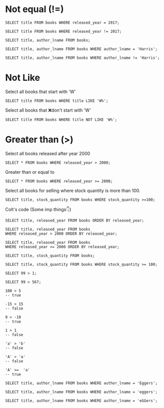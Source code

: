 # Not equal (!=)

```
SELECT title FROM books WHERE released_year = 2017;

SELECT title FROM books WHERE released_year != 2017;

SELECT title, author_lname FROM books;

SELECT title, author_lname FROM books WHERE author_lname = 'Harris';

SELECT title, author_lname FROM books WHERE author_lname != 'Harris';
```

# Not Like

Select all books that start with 'W'

```
SELECT title FROM books WHERE title LIKE 'W%';
```

Select all books that ❌don't start with 'W'

```
SELECT title FROM books WHERE title NOT LIKE 'W%';
```

# Greater than (>)

Select all books released after year 2000

```
SELECT * FROM books WHERE released_year > 2000;
```

Greater than or equal to

```
SELECT * FROM books WHERE released_year >= 2000;
```

Select all books for selling where stock quantity is more than 100.

```
SELECT title, stock_quantity FROM books WHERE stock_quantity >=100;
```

Colt's code (Some imp things👇)

```
SELECT title, released_year FROM books ORDER BY released_year;

SELECT title, released_year FROM books
WHERE released_year > 2000 ORDER BY released_year;

SELECT title, released_year FROM books
WHERE released_year >= 2000 ORDER BY released_year;

SELECT title, stock_quantity FROM books;

SELECT title, stock_quantity FROM books WHERE stock_quantity >= 100;

SELECT 99 > 1;

SELECT 99 > 567;

100 > 5
-- true

-15 > 15
-- false

9 > -10
-- true

1 > 1
-- false

'a' > 'b'
-- false

'A' > 'a'
-- false

'A' >=  'a'
-- true

SELECT title, author_lname FROM books WHERE author_lname = 'Eggers';

SELECT title, author_lname FROM books WHERE author_lname = 'eggers';

SELECT title, author_lname FROM books WHERE author_lname = 'eGGers';
```

